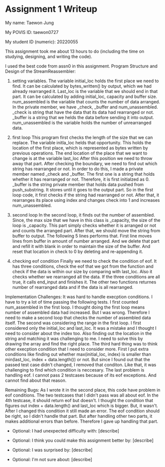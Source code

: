 Assignment 1 Writeup
=============

My name: Taewon Jung

My POVIS ID: taewon0727

My student ID (numeric): 20220055

This assignment took me about 13 hours to do (including the time on studying, designing, and writing the code).

I used the best code from assn0 in this assignment.
Program Structure and Design of the StreamReassembler:
1. setting variables.
The variable initial_loc holds the first place we need to find.
It can be calculated by bytes_written() by output, which we had already rearranged it.
Last_loc is the variable that we should end in that part. It can be calculated by adding initial_loc, capacity and buffer size.
num_assembled is the variable that counts the number of data arranged. 
In the private member, we have _check, _buffer and num_unassembled.
_check is string that have the data that its data had rearranged or not.
_buffer is a string that we helds the data before sending it into output.
num_unassembled is the variable holds the number of unrearranged data. 

2. first loop 
This program first checks the length of the size that we can replace.
The variable initla_loc helds that opportunity.
This holds the location of the first place, which is represented as bytes
written by previous operations. 
The end location of the place that we want to change is at the variable last_loc
 After this position we need to throw away that part.
After checking the boundary, we need to find out which string has rearranged or not.
In order to do this, I made a private member named _check and _buffer.
The first one is a string that holds whether it has rearranged or not.
Therefore, it is first initialzed as 0.
_buffer is the string private member that holds data pushed from push_substring.
It stores until it goes to the output part. So in the first loop code, it first
checks if the string had rearranged or not.
After that, it rearranges its place using index and changes check into
1 and increases num_unassembled.

3. second loop
 In the second loop, it finds out the number of assembled.
Since, the max size that we have in this class is _capacity, the size of the loop is _capacity.
This part simply checks whether it is arranged or not and counts the arranged part.
After that, we should move the string from buffer to output.
The following 5 lines performs that.
First line moves lines from buffer in amount of number arranged.
And we delete that part and refill it with blank in order to maintain the size of the buffer.
And reset that location in check to 0 by deleting and re-appending it.

4. checking eof condition
 Finally we need to check the condition of eof.
It has three conditions, check the eof that we got from the function and check if
the data is within our size by comparing with last_loc.
Also it checks whether we rearranged all the data.
If the three conditions are all true, it calls end_input and finishes it.
The other two functions returnes number of rearranged data and if the data is all rearranged. 
 
Implementation Challenges:
It was hard to handle execption conditions.
I have to try a lot of time passing the following tests.
I first counted num_assembled in the first loop.
I thought doing the first loop means number of assembled data had increased.
But I was wrong. Therefore I need to make a second loop that checks the number of assembled data itself.
The second was considering the range in the first loop. I first considered only the initial_loc and last_loc.
It was a mistake and I thought I need to consider about the index too.
Also finding out the location in the string and matching it was challenging to me.
I need to solve this by drawing the array and find the right place.
The third hard thing was to think other execption condition that I need to consider more.
First I put extra conditions like finding out whether max(initial_loc, index) is
smaller than  min(last_loc, index + data.length()) or not.
But since I found out that the passed test case didn't changed, I removed that conditon.
Like that, it was challenging to find which condition is neccesary.
The last problem is handling eof.
I cannot pass 2 testcases because of its eof exceptions.
And cannot find about that reason.   

Remaining Bugs:
As I wrote it in the second place, this code have problem in eof conditions.
The two testcases that I didn't pass was all about eof. In the 4th testcase, it should return eof but doesn't.
I thought the condition that figures out index + data.length() and last_loc which is bigger.
But, it wasn't. After I changed this condition it still made an error.
The eof condition should be right, so I didn't handle that part.
But after handling other two parts, it makes additional errors than before.
Therefore I gave up handling that part.  

- Optional: I had unexpected difficulty with: [describe]

- Optional: I think you could make this assignment better by: [describe]

- Optional: I was surprised by: [describe]

- Optional: I'm not sure about: [describe]
